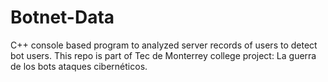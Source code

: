# Botnet-Data
C++ console based program to analyzed server records of users to detect bot users. This repo is part of Tec de Monterrey college project: La guerra de los bots ataques cibernéticos.
